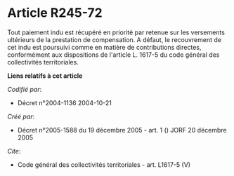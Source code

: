 # Article R245-72

Tout paiement indu est récupéré en priorité par retenue sur les versements ultérieurs de la prestation de compensation. A
défaut, le recouvrement de cet indu est poursuivi comme en matière de contributions directes, conformément aux dispositions
de l'article L. 1617-5 du code général des collectivités territoriales.

**Liens relatifs à cet article**

_Codifié par_:

  - Décret n°2004-1136 2004-10-21

_Créé par_:

  - Décret n°2005-1588 du 19 décembre 2005 - art. 1 () JORF 20 décembre 2005

_Cite_:

  - Code général des collectivités territoriales - art. L1617-5 (V)
